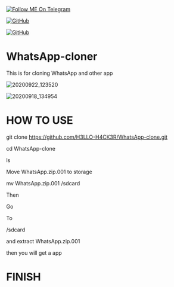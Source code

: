 <a href="https://telegram.im/@H3LLO_H4CK3R"><img title="Follow ME On Telegram" src="https://img.shields.io/badge/Follow Me On Telegram-black?style=for-the-badge&logo=Telegram"></a>

[![GitHub](https://img.shields.io/badge/Github-181717?style=flat-square&logo=github&link=https://github.com/H3LLO-H4CK3R-2)](https://github.com/H3LLO-H4CK3R-2)

[![GitHub](https://img.shields.io/badge/MyRepositories-181717?style=flat-square&logo=github&link=https://github.com/H3LLO-H4CK3R-2?tab=repositories)](https://github.com/H3LLO-H4CK3R-2?tab=repositories)



# WhatsApp-cloner
This is for cloning WhatsApp and other app 
 
![20200922_123520](https://user-images.githubusercontent.com/68962528/93972248-8a42b680-fd8f-11ea-938c-61d603551b90.jpg) 

![20200918_134954](https://user-images.githubusercontent.com/68962528/93972434-e4dc1280-fd8f-11ea-881f-78dbd369e5df.jpg)


# HOW TO USE 

git clone https://github.com/H3LLO-H4CK3R/WhatsApp-clone.git

cd WhatsApp-clone 

ls

Move WhatsApp.zip.001 to storage 

mv WhatsApp.zip.001 /sdcard

Then 

Go 

To 

/sdcard 

and extract WhatsApp.zip.001

then you will get a app

# FINISH 
